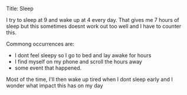 Title: Sleep

I try to sleep at 9 and wake up at 4 every day. That gives me 7 hours of sleep
but this sometimes doesnt work out too well and I have to counter this.

Commong occurrences are:
- I dont feel sleepy so I go to bed and lay awake for hours
- I find myself on my phone and scroll the hours away
- some event that happened.

Most of the time, I'll then wake up tired when I dont sleep early and I wonder
what impact this has on my day

